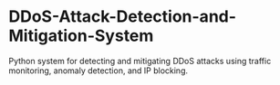 # DDoS-Attack-Detection-and-Mitigation-System
Python system for detecting and mitigating DDoS attacks using traffic monitoring, anomaly detection, and IP blocking.
